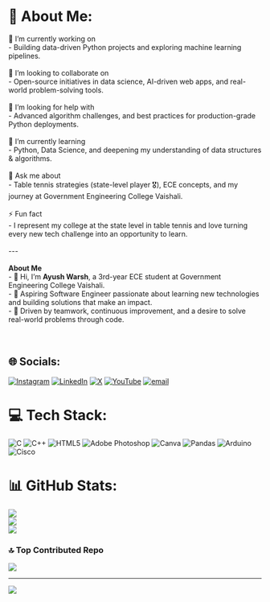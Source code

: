 # 💫 About Me:
🔭 I’m currently working on  <br>- Building data-driven Python projects and exploring machine learning pipelines.<br><br>👯 I’m looking to collaborate on  <br>- Open-source initiatives in data science, AI-driven web apps, and real-world problem-solving tools.<br><br>🤝 I’m looking for help with  <br>- Advanced algorithm challenges, and best practices for production-grade Python deployments.<br><br>🌱 I’m currently learning  <br>- Python, Data Science, and deepening my understanding of data structures & algorithms.<br><br>💬 Ask me about  <br>- Table tennis strategies (state-level player 🎖️), ECE concepts, and my journey at Government Engineering College Vaishali.<br><br>⚡ Fun fact  <br>- I represent my college at the state level in table tennis and love turning every new tech challenge into an opportunity to learn.<br><br>---<br><br>**About Me**  <br>- 👋 Hi, I’m **Ayush Warsh**, a 3rd-year ECE student at Government Engineering College Vaishali.  <br>- 🎯 Aspiring Software Engineer passionate about learning new technologies and building solutions that make an impact.  <br>- 🌟 Driven by teamwork, continuous improvement, and a desire to solve real-world problems through code.  <br><br><br>


## 🌐 Socials:
[![Instagram](https://img.shields.io/badge/Instagram-%23E4405F.svg?logo=Instagram&logoColor=white)](https://instagram.com/the_ayush_jaiswal67) [![LinkedIn](https://img.shields.io/badge/LinkedIn-%230077B5.svg?logo=linkedin&logoColor=white)](https://linkedin.com/in/https://www.linkedin.com/in/ayush-warsh-646562251/) [![X](https://img.shields.io/badge/X-black.svg?logo=X&logoColor=white)](https://x.com/https://x.com/AyushJa?t=BohQI4WtedE81pNGRD8XCQ&s=08) [![YouTube](https://img.shields.io/badge/YouTube-%23FF0000.svg?logo=YouTube&logoColor=white)](https://youtube.com/@https://www.youtube.com/@Ayushjaiswal779) [![email](https://img.shields.io/badge/Email-D14836?logo=gmail&logoColor=white)](mailto:official.ayushwarsh7@gmail.com) 

# 💻 Tech Stack:
![C](https://img.shields.io/badge/c-%2300599C.svg?style=plastic&logo=c&logoColor=white) ![C++](https://img.shields.io/badge/c++-%2300599C.svg?style=plastic&logo=c%2B%2B&logoColor=white) ![HTML5](https://img.shields.io/badge/html5-%23E34F26.svg?style=plastic&logo=html5&logoColor=white) ![Adobe Photoshop](https://img.shields.io/badge/adobe%20photoshop-%2331A8FF.svg?style=plastic&logo=adobe%20photoshop&logoColor=white) ![Canva](https://img.shields.io/badge/Canva-%2300C4CC.svg?style=plastic&logo=Canva&logoColor=white) ![Pandas](https://img.shields.io/badge/pandas-%23150458.svg?style=plastic&logo=pandas&logoColor=white) ![Arduino](https://img.shields.io/badge/-Arduino-00979D?style=plastic&logo=Arduino&logoColor=white) ![Cisco](https://img.shields.io/badge/cisco-%23049fd9.svg?style=plastic&logo=cisco&logoColor=black)
# 📊 GitHub Stats:
![](https://github-readme-stats.vercel.app/api?username=Ayushj62&theme=radical&hide_border=false&include_all_commits=false&count_private=false)<br/>
![](https://nirzak-streak-stats.vercel.app/?user=Ayushj62&theme=radical&hide_border=false)<br/>
![](https://github-readme-stats.vercel.app/api/top-langs/?username=Ayushj62&theme=radical&hide_border=false&include_all_commits=false&count_private=false&layout=compact)

### 🔝 Top Contributed Repo
![](https://github-contributor-stats.vercel.app/api?username=Ayushj62&limit=5&theme=radical&combine_all_yearly_contributions=true)

---
[![](https://visitcount.itsvg.in/api?id=Ayushj62&icon=10&color=0)](https://visitcount.itsvg.in)

<!-- Proudly created with GPRM ( https://gprm.itsvg.in ) -->
